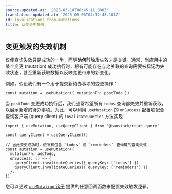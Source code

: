 ```yaml
---
source-updated-at: '2025-03-18T08:45:11.000Z'
translation-updated-at: '2025-05-06T04:12:43.101Z'
id: invalidations-from-mutations
title: 从变更中失效
---
```

## 变更触发的失效机制

仅使查询失效只是成功的一半，而明确**何时**触发失效才是关键。通常，当应用中的某个变更 (mutation) 成功执行时，极有可能存在与之关联的查询需要被标记为失效状态，甚至重新获取数据以反映变更带来的新变化。

例如，假设我们有一个用于提交新待办事项的变更操作：

[//]: # '示例'

```tsx
const mutation = useMutation({ mutationFn: postTodo })
```

[//]: # '示例'

当 `postTodo` 变更成功执行后，我们通常希望所有 `todos` 查询都失效并重新获取，以展示新增的待办事项。为此，可以利用 `useMutation` 的 `onSuccess` 配置项配合查询客户端 (query client) 的 `invalidateQueries` 方法实现：

[//]: # '示例2'

```tsx
import { useMutation, useQueryClient } from '@tanstack/react-query'

const queryClient = useQueryClient()

// 当此变更成功时，使所有包含 `todos` 或 `reminders` 查询键的查询失效
const mutation = useMutation({
  mutationFn: addTodo,
  onSuccess: () => {
    queryClient.invalidateQueries({ queryKey: ['todos'] })
    queryClient.invalidateQueries({ queryKey: ['reminders'] })
  },
})
```

[//]: # '示例2'

您可以通过 [`useMutation` 钩子](./mutations.md) 提供的任意回调函数来配置失效触发逻辑。
